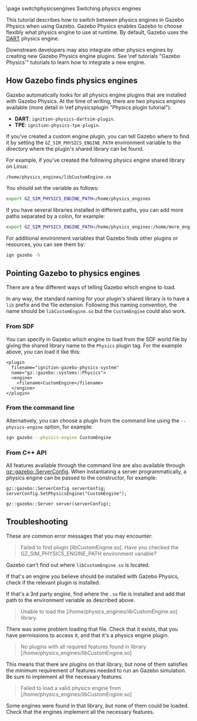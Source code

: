 \page switchphysicsengines Switching physics engines

This tutorial describes how to switch between physics engines in Gazebo Physics
when using Gazebo.
Gazebo Physics enables Gazebo to choose flexibly what physics engine
to use at runtime.
By default, Gazebo uses the [DART](https://dartsim.github.io/) physics
engine.

Downstream developers may also integrate other physics engines by creating new
Gazebo Physics engine plugins.
See \ref tutorials "Gazebo Physics'" tutorials to learn how to integrate a
new engine.

## How Gazebo finds physics engines

Gazebo automatically looks for all physics engine plugins that are
installed with Gazebo Physics.
At the time of writing, there are two physics engines available (more detail
in \ref physicsplugin "Physics plugin tutorial"):
- **DART**: `ignition-physics-dartsim-plugin`.
- **TPE**: `ignition-physics-tpe-plugin`.

If you've created a custom engine plugin, you can tell Gazebo where to
find it by setting the `GZ_SIM_PHYSICS_ENGINE_PATH` environment variable to
the directory where the plugin's shared library can be found.

For example, if you've created the following physics engine shared library on Linux:

`/home/physics_engines/libCustomEngine.so`

You should set the variable as follows:

```bash
export GZ_SIM_PHYSICS_ENGINE_PATH=/home/physics_engines
```

If you have several libraries installed in different paths, you can add more
paths separated by a colon, for example:

```bash
export GZ_SIM_PHYSICS_ENGINE_PATH=/home/physics_engines:/home/more_engines
```

For additional environment variables that Gazebo finds other plugins
or resources, you can see them by:

```bash
ign gazebo -h
```

## Pointing Gazebo to physics engines

There are a few different ways of telling Gazebo which engine to load.

In any way, the standard naming for your plugin's shared library is to have a
`lib` prefix and the file extension.
Following this naming convention, the name should be `libCustomEngine.so` but
the `CustomEngine` could also work.

### From SDF

You can specify in Gazebo which engine to load from the SDF world file
by giving the shared library name to the `Physics` plugin tag.
For the example above, you can load it like this:

```{.xml}
<plugin
  filename="ignition-gazebo-physics-system"
  name="gz::gazebo::systems::Physics">
  <engine>
    <filename>CustomEngine</filename>
  </engine>
</plugin>
```

### From the command line

Alternatively, you can choose a plugin from the command line using the
`--physics-engine` option, for example:

```bash
ign gazebo --physics-engine CustomEngine
```

### From C++ API

All features available through the command line are also available through
[gz::gazebo::ServerConfig](https://gazebosim.org/api/gazebo/4.0/classignition_1_1gazebo_1_1ServerConfig.html).
When instantiating a server programmatically, a physics engine can be passed to
the constructor, for example:

```
gz::gazebo::ServerConfig serverConfig;
serverConfig.SetPhysicsEngine("CustomEngine");

gz::gazebo::Server server(serverConfig);
```

## Troubleshooting
These are common error messages that you may encounter:

> Failed to find plugin [libCustomEngine.so]. Have you checked the
GZ_SIM_PHYSICS_ENGINE_PATH environment variable?

Gazebo can't find out where `libCustomEngine.so` is located.

If that's an engine you believe should be installed with Gazebo Physics,
check if the relevant plugin is installed.

If that's a 3rd party engine, find where the `.so` file is installed and add
that path to the environment variable as described above.

> Unable to load the [/home/physics_engines/libCustomEngine.so] library.

There was some problem loading that file. Check that it exists, that you have
permissions to access it, and that it's a physics engine plugin.

> No plugins with all required features found in library
[/home/physics_engines/libCustomEngine.so]

This means that there are plugins on that library, but none of them satisfies
the minimum requirement of features needed to run an Gazebo simulation.
Be sure to implement all the necessary features.

> Failed to load a valid physics engine from [/home/physics_engines/libCustomEngine.so]

Some engines were found in that library, but none of them could be loaded.
Check that the engines implement all the necessary features.
